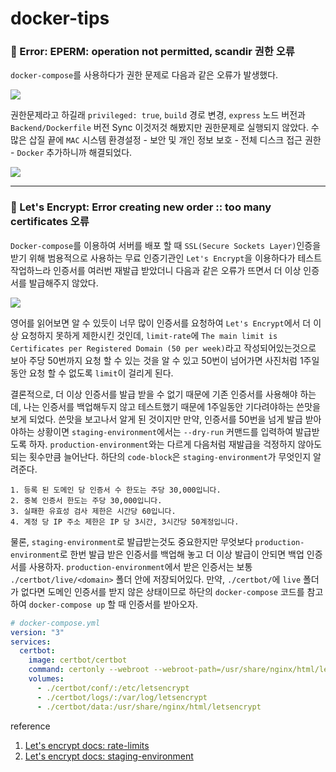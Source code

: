 # docker-tips

### 📍 Error: EPERM: operation not permitted, scandir 권한 오류
`docker-compose`를 사용하다가 권한 문제로 다음과 같은 오류가 발생했다.

![](https://images.velog.io/images/abcd8637/post/1f1a13ac-860c-4a8c-82cc-f6a8d76373c9/%E1%84%89%E1%85%B3%E1%84%8F%E1%85%B3%E1%84%85%E1%85%B5%E1%86%AB%E1%84%89%E1%85%A3%E1%86%BA%202022-03-02%2010.58.06.png)

권한문제라고 하길래 `privileged: true`, `build` 경로 변경, `express` 노드 버전과 `Backend/Dockerfile` 버전 Sync 이것저것 해봤지만 권한문제로 실행되지 않았다. 수 많은 삽질 끝에 `MAC` 시스템 환경설정 - 보안 및 개인 정보 보호 - 전체 디스크 접근 권한 - `Docker` 추가하니까 해결되었다.

![](https://images.velog.io/images/abcd8637/post/ff78948a-8408-4581-a831-205b1c59c22a/%E1%84%89%E1%85%B3%E1%84%8F%E1%85%B3%E1%84%85%E1%85%B5%E1%86%AB%E1%84%89%E1%85%A3%E1%86%BA%202022-03-03%2013.23.21.png)

---
### 📍 Let's Encrypt: Error creating new order :: too many certificates 오류
`Docker-compose`를 이용하여 서버를 배포 할 때 `SSL(Secure Sockets Layer)`인증을 받기 위해 범용적으로 사용하는 무료 인증기관인 `Let's Encrypt`을 이용하다가 테스트 작업하느라 인증서를 여러번 재발급 받았더니 다음과 같은 오류가 뜨면서 더 이상 인증서를 발급해주지 않았다.

![](https://images.velog.io/images/abcd8637/post/86a4686c-4340-4146-af72-01b56b012f80/%E1%84%89%E1%85%B3%E1%84%8F%E1%85%B3%E1%84%85%E1%85%B5%E1%86%AB%E1%84%89%E1%85%A3%E1%86%BA%202022-03-04%2014.19.09.png)

영어를 읽어보면 알 수 있듯이 너무 많이 인증서를 요청하여 `Let's Encrypt`에서 더 이상 요청하지 못하게 제한시킨 것인데, `limit-rate`에 `The main limit is Certificates per Registered Domain (50 per week)`라고 작성되어있는것으로 보아 주당 50번까지 요청 할 수 있는 것을 알 수 있고 50번이 넘어가면 사진처럼 1주일 동안 요청 할 수 없도록 `limit`이 걸리게 된다. 

결론적으로, 더 이상 인증서를 발급 받을 수 없기 때문에 기존 인증서를 사용해야 하는데, 나는 인증서를 백업해두지 않고 테스트했기 때문에 1주일동안 기다려야하는 쓴맛을 보게 되었다. 쓴맛을 보고나서 알게 된 것이지만 만약, 인증서를 50번을 넘게 발급 받아야하는 상황이면 `staging-environment`에서는 `--dry-run` 커맨드를 입력하여 발급받도록 하자. `production-environment`와는 다르게 다음처럼 재발급을 걱정하지 않아도 되는 횟수만큼 늘어난다. 하단의 `code-block`은 `staging-environment`가 무엇인지 알려준다.

```
1. 등록 된 도메인 당 인증서 수 한도는 주당 30,000입니다.
2. 중복 인증서 한도는 주당 30,000입니다.
3. 실패한 유효성 검사 제한은 시간당 60입니다.
4. 계정 당 IP 주소 제한은 IP 당 3시간, 3시간당 50계정입니다.
```

물론, `staging-environment`로 발급받는것도 중요한지만 무엇보다 `production-environment`로 한번 발급 받은 인증서를 백업해 놓고 더 이상 발급이 안되면 백업 인증서를 사용하자. `production-environment`에서 받은 인증서는 보통 `./certbot/live/<domain>` 폴더 안에 저장되어있다. 만약, `./certbot/`에 `live` 폴더가 없다면 도메인 인증서를 받지 않은 상태이므로 하단의 `docker-compose` 코드를 참고하여 `docker-compose up` 할 때 인증서를 받아오자.

```yaml
# docker-compose.yml
version: "3"
services:
  certbot:
    image: certbot/certbot
    command: certonly --webroot --webroot-path=/usr/share/nginx/html/letsencrypt --email <my-email.com> --agree-tos --no-eff-email -d <my-domain.com>
    volumes:
      - ./certbot/conf/:/etc/letsencrypt
      - ./certbot/logs/:/var/log/letsencrypt
      - ./certbot/data:/usr/share/nginx/html/letsencrypt
```

reference
1. <a href='https://letsencrypt.org/ko/docs/rate-limits/'>Let's encrypt docs: rate-limits</a>
2. <a href='https://letsencrypt.org/ko/docs/staging-environment/'>Let's encrypt docs: staging-environment</a>